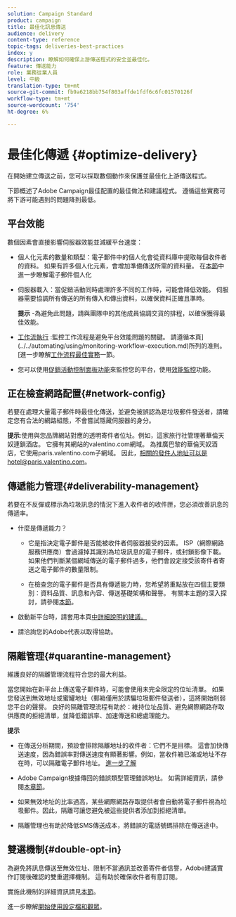 ```yaml
---
solution: Campaign Standard
product: campaign
title: 最佳化訊息傳送
audience: delivery
content-type: reference
topic-tags: deliveries-best-practices
index: y
description: 瞭解如何確保上游傳送程式的安全並最佳化。
feature: 傳送能力
role: 業務從業人員
level: 中級
translation-type: tm+mt
source-git-commit: fb9a6218bb754f803affde1fdf6c6fc01570126f
workflow-type: tm+mt
source-wordcount: '754'
ht-degree: 6%

---
```



# 最佳化傳遞 {#optimize-delivery}

在開始建立傳送之前，您可以採取數個動作來保護並最佳化上游傳送程式。

下節概述了Adobe Campaign最佳配置的最佳做法和建議程式。 遵循這些實務可將下游可能遇到的問題降到最低。

## 平台效能

數個因素會直接影響伺服器效能並減緩平台速度：

* 個人化元素的數量和類型：電子郵件中的個人化會從資料庫中提取每個收件者的資料。 如果有許多個人化元素，會增加準備傳送所需的資料量。  在[本節](../../designing/using/personalization.md)中進一步瞭解電子郵件個人化

* 伺服器載入：當促銷活動同時處理許多不同的工作時，可能會降低效能。 伺服器需要協調所有傳送的所有傳入和傳出資料，以確保資料正確且準時。

   **提示** -為避免此問題，請與團隊中的其他成員協調交貨的排程，以確保獲得最佳效能。

* [工作流執行](../../automating/using/about-workflow-execution.md) :監控工作流程是避免平台效能問題的關鍵。 請遵循本頁](../../automating/using/monitoring-workflow-execution.md)所列的准則。 [進一步瞭解[工作流程最佳實務](../../automating/using/best-practices-workflows.md)一節。

* 您可以使用[促銷活動控制面板功能](https://docs.adobe.com/content/help/en/control-panel/using/discover-control-panel/key-features.html)來監控您的平台，使用[效能監控](https://docs.adobe.com/content/help/en/control-panel/using/performance-monitoring/about-performance-monitoring.html)功能。

## 正在檢查網路配置{#network-config}

若要在處理大量電子郵件時最佳化傳送，並避免被誤認為是垃圾郵件發送者，請確定您有合法的網路組態，不會嘗試隱藏伺服器的身分。

**提示**:使用與您品牌網站對應的透明寄件者位址。例如，這家旅行社管理著華倫天奴連鎖酒店。 它擁有其網站的valentino.com網域。 為推廣巴黎的華倫天奴酒店，它使用paris.valentino.com子網域。 因此，相關的發件人地址可以是hotel@paris.valentino.com。

## 傳遞能力管理{#deliverability-management}

若要在不反彈或標示為垃圾訊息的情況下進入收件者的收件匣，您必須改善訊息的傳遞率。

* 什麼是傳遞能力？

   * 它是指決定電子郵件是否能被收件者伺服器接受的因素。 ISP（網際網路服務供應商）會過濾掉其識別為垃圾訊息的電子郵件，或封鎖影像下載。 如果他們判斷某個網域傳送的電子郵件過多，他們會設定接受該寄件者寄送之電子郵件的數量限制。

   * 在檢查您的電子郵件是否具有傳遞能力時，您希望將重點放在四個主要類別：資料品質、訊息和內容、傳送基礎架構和聲譽。 有關本主題的深入探討，請參閱[本節](../../sending/using/about-deliverability.md)。

* 啟動新平台時，請套用本頁[中詳細說明的建議。](https://experienceleague.adobe.com/docs/deliverability-learn/deliverability-best-practice-guide/transition-process/switching-email-platforms.html#transition-process)

* 請洽詢您的Adobe代表以取得協助。

## 隔離管理{#quarantine-management}

維護良好的隔離管理流程符合您的最大利益。

當您開始在新平台上傳送電子郵件時，可能會使用未完全限定的位址清單。 如果您發送到無效地址或蜜罐地址（郵箱僅用於誘騙垃圾郵件發送者），這將開始削弱您平台的聲譽。 良好的隔離管理流程有助於：維持位址品質、避免網際網路存取供應商的拒絕清單，並降低錯誤率、加速傳送和總處理能力。

**提示**

* 在傳送分析期間，預設會排除隔離地址的收件者：它們不是目標。 這會加快傳送速度，因為錯誤率對傳送速度有顯著影響。例如，當收件箱已滿或地址不存在時，可以隔離電子郵件地址。 [進一步了解](../../sending/using/understanding-quarantine-management.md#identifying-quarantined-addresses)

* Adobe Campaign根據傳回的錯誤類型管理錯誤地址。 如需詳細資訊，請參閱[本章節](../../sending/using/understanding-quarantine-management.md)。

* 如果無效地址的比率過高，某些網際網路存取提供者會自動將電子郵件視為垃圾郵件。因此，隔離可讓您避免被這些提供者添加到拒絕清單。

* 隔離管理也有助於降低SMS傳送成本，將錯誤的電話號碼排除在傳送途中。

## 雙選機制{#double-opt-in}

為避免將訊息傳送至無效位址、限制不當通訊並改善寄件者信譽，Adobe建議實作訂閱後確認的雙重選擇機制。 這有助於確保收件者有意訂閱。

實施此機制的詳細資訊請見[本節](../../audiences/using/about-opt-in-and-opt-out-in-campaign.md)。

進一步瞭解[開始使用設定檔和觀眾](../../audiences/using/get-started-profiles-and-audiences.md)。
